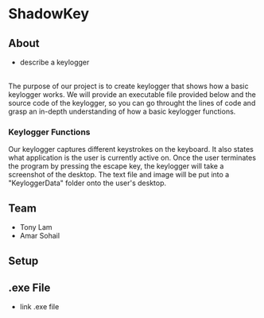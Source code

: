 # ShadowKey
## About
* describe a keylogger
<br>
The purpose of our project is to create keylogger that shows how a basic keylogger works. We will provide an executable file provided below and the source code of the keylogger, so you can go throught the lines of code and grasp an
in-depth understanding of how a basic keylogger functions. 

### Keylogger Functions
Our keylogger captures different keystrokes on the keyboard. It also states what application is the user is currently active on. Once the user terminates the program by pressing the escape key, the keylogger will take a screenshot of the desktop.
The text file and image will be put into a "KeyloggerData" folder onto the user's desktop. 

## Team
- Tony Lam
- Amar Sohail

## Setup


## .exe File
* link .exe file



